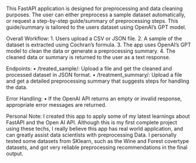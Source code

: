 This FastAPI application is designed for preprocessing and data cleaning purposes. The user can either preprocess a sample dataset automatically, or request a step-by-step guide/summary of preprocessing steps. This guide/summary is tailored to the users dataset using OpenAI’s GPT model.

Overall Workflow:
	1.	Users upload a CSV or JSON file.
	2.	A sample of the dataset is extracted using Cochran’s formula.
	3.	The app uses OpenAI’s GPT model to clean the data or generate a preprocessing summary.
	4.	The cleaned data or summary is returned to the user as a text response.

 Endpoints:
	•	/treated_sample/: Upload a file and get the cleaned and processed dataset in JSON format.
	•	/treatment_summary/: Upload a file and get a detailed preprocessing summary that suggests steps for handling the data.

 Error Handling:
	•	If the OpenAI API returns an empty or invalid response, appropriate error messages are returned.

 Personal Note: I created this app to apply some of my latest learnings about FastAPI and the Open AI API. Although this is my first complete project using these techs, I really believe this app has real world application, and can greatly assist data scientists with preprocessing Data. I personally tested some datasets from SKlearn, such as the Wine and Forest covertype datasets, and got very reliable preprocessing recommendations in the final output.
